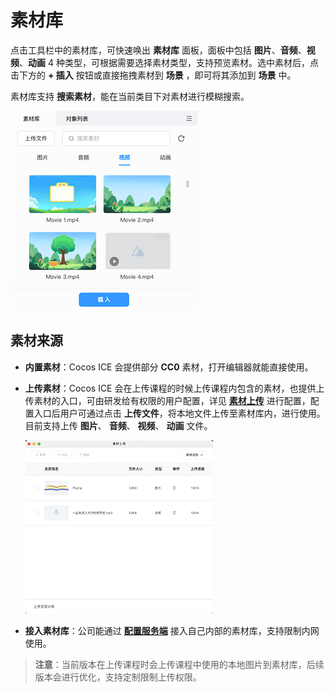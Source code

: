 # 素材库

点击工具栏中的素材库，可快速唤出 **素材库** 面板，面板中包括 **图片**、**音频**、**视频**、**动画** 4 种类型，可根据需要选择素材类型，支持预览素材。选中素材后，点击下方的 **+ 插入** 按钮或直接拖拽素材到 **场景** ，即可将其添加到 **场景** 中。

素材库支持 **搜索素材**，能在当前类目下对素材进行模糊搜索。

![素材库](../img/video_mode_material.png)

## 素材来源

- **内置素材**：Cocos ICE 会提供部分 **CC0** 素材，打开编辑器就能直接使用。

- **上传素材**：Cocos ICE 会在上传课程的时候上传课程内包含的素材，也提供上传素材的入口，可由研发给有权限的用户配置，详见 [**素材上传**](../developer/configure/upload/index.md) 进行配置，配置入口后用户可通过点击 **上传文件**，将本地文件上传至素材库内，进行使用。目前支持上传 **图片**、 **音频**、 **视频**、 **动画** 文件。

    ![素材上传](../img/resource_upload.png)

- **接入素材库**：公司能通过 [**配置服务端**](../developer/configure/server/index.md) 接入自己内部的素材库，支持限制内网使用。

> **注意**：当前版本在上传课程时会上传课程中使用的本地图片到素材库，后续版本会进行优化，支持定制限制上传权限。
